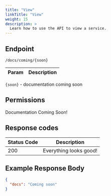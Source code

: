 ```yaml
---
title: "View"
linkTitle: "View"
weight: 15
description: >
  Learn how to use the API to view a service.
---
```


## Endpoint

```
/docs/coming/{soon}
```

| Param | Description |
|---|---|


`{soon}` - documentation coming soon

## Permissions

Documentation Coming Soon!

## Response codes

| Status Code | Description |
|---|---|
| 200 | Everything looks good! |

## Example Response Body

```json
{
  "docs": "Coming soon"
}
```
